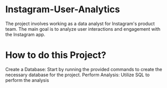 # Instagram-User-Analytics
The project involves working as a data analyst for Instagram's product team. The main goal is to analyze user interactions and engagement with the Instagram app.

# How to do this Project?
Create a Database: Start by running the provided commands to create the necessary database for the project.
Perform Analysis: Utilize SQL to perform the analysis
